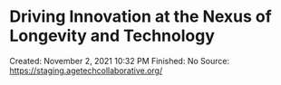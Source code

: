 # Driving Innovation at the Nexus of Longevity and Technology

Created: November 2, 2021 10:32 PM
Finished: No
Source: https://staging.agetechcollaborative.org/